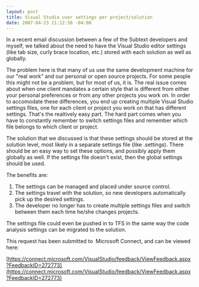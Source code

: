 ```yaml
---
layout: post
title: Visual Studio user settings per project/solution
date: 2007-04-23 11:12:58 -04:00
---
```


In a recent email discussion between a few of the Subtext developers and myself, we talked about the need to have the Visual Studio editor settings (like tab size, curly brace location, etc.) stored with each solution as well as globally.

The problem here is that many of us use the same development machine for our "real work" and our personal or open source projects. For some people this might not be a problem, but for most of us, it is. The real issue comes about when one client mandates a certain style that is different from either your personal preferences or from any other projects you work on. In order to accomodate these differences, you end up creating multiple Visual Studio settings files, one for each client or project you work on that has different settings. That's the realtively easy part. The hard part comes when you have to constantly remember to switch settings files and remember which file belongs to which client or project.

The solution that we discussed is that these settings should be stored at the solution level, most likely in a separate settings file (like <solutionname>.settings). There should be an easy way to set these options, and possibly apply them globally as well. If the settings file doesn't exist, then the global settings should be used.

The benefits are:

1.  The settings can be managed and placed under source control.
2.  The settings travel with the solution, so new developers automatically pick up the desired settings.
3.  The developer no longer has to create multiple settings files and switch between them each time he/she changes projects.


The settings file could even be pushed in to TFS in the same way the code analysis settings can be migrated to the solution.

This request has been submitted to  Microsoft Connect, and can be viewed here:

[https://connect.microsoft.com/VisualStudio/feedback/ViewFeedback.aspx?FeedbackID=272773](https://connect.microsoft.com/VisualStudio/feedback/ViewFeedback.aspx?FeedbackID=272773)
